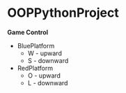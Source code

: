 # OOPPythonProject
**Game Control**
- BluePlatform
  - W - upward
  - S - downward
- RedPlatform
  - O - upward
  - L - downward
